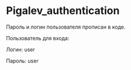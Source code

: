 # Pigalev_authentication
Пароль и логин пользователя прописан в коде.

Пользователь для входа:

Логин: user

Пароль: user
